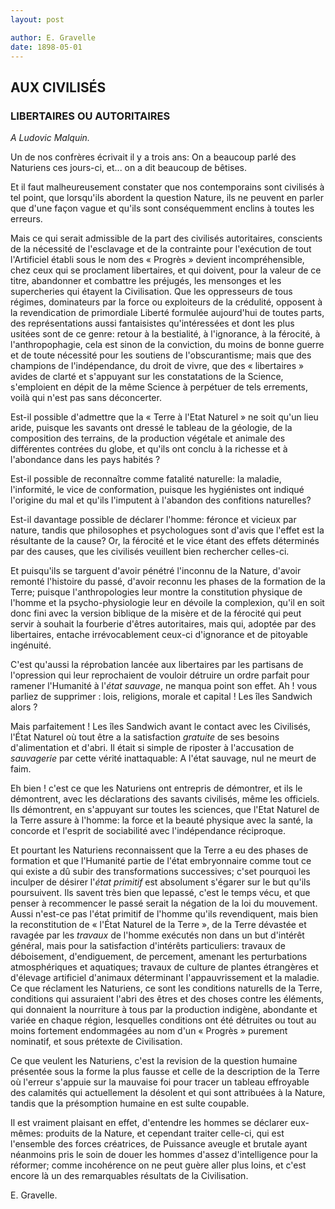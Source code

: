 ```yaml
---
layout: post

author: E. Gravelle
date: 1898-05-01
---
```


## AUX CIVILISÉS 
### LIBERTAIRES OU AUTORITAIRES

*A Ludovic Malquin.*

Un de nos confrères écrivait il y a trois ans: On a beaucoup parlé des Naturiens ces jours-ci, et... on a dit 
beaucoup de bêtises.

Et il faut malheureusement constater que nos contemporains sont civilisés à tel point, que lorsqu'ils abordent la 
question Nature, ils ne peuvent en parler que d'une façon vague et qu'ils sont conséquemment enclins à toutes les 
erreurs.

Mais ce qui serait admissible de la part des civilisés autoritaires, conscients de la nécessité de l'esclavage et 
de la contrainte pour l'exécution de tout l'Artificiel établi sous le nom des &laquo; Progrès &raquo; devient 
incompréhensible, chez ceux qui se proclament libertaires, et qui doivent, pour la valeur de ce titre, abandonner 
et combattre les préjugés, les mensonges et les supercheries qui étayent la Civilisation. Que les oppresseurs de 
tous régimes, dominateurs par la force ou exploiteurs de la crédulité, opposent à la revendication de primordiale 
Liberté formulée aujourd'hui de toutes parts, des représentations aussi fantaisistes qu'intéressées et dont les 
plus usitées sont de ce genre: retour à la bestialité, à l'ignorance, à la férocité, à l'anthropophagie, cela est 
sinon de la conviction, du moins de bonne guerre et de toute nécessité pour les soutiens de l'obscurantisme; mais 
que des champions de l'indépendance, du droit de vivre, que des &laquo; libertaires &raquo; avides de clarté et 
s'appuyant sur les constatations de la Science, s'emploient en dépit de la même Science à perpétuer de tels 
errements, voilà qui n'est pas sans déconcerter.

Est-il possible d'admettre que la &laquo; Terre à l'Etat Naturel &raquo; ne soit qu'un lieu aride, puisque les 
savants ont dressé le tableau de la géologie, de la composition des terrains, de la production végétale et 
animale des différentes contrées du globe, et qu'ils ont conclu à la richesse et à l'abondance dans les pays 
habités ?

Est-il possible de reconnaître comme fatalité naturelle: la maladie, l'informité, le vice de conformation, 
puisque les hygiénistes ont indiqué l'origine du mal et qu'ils l'imputent à l'abandon des confitions naturelles?

Est-il davantage possible de déclarer l'homme: féronce et vicieux par nature, tandis que philosophes et psychologues sont d'avis que l'effet est la résultante de la cause? Or, la férocité et le vice étant des effets déterminés par des causes, que les civilisés veuillent bien rechercher celles-ci.

Et puisqu'ils se targuent d'avoir pénétré l'inconnu de la Nature, d'avoir remonté l'histoire du passé, d'avoir 
reconnu les phases de la formation de la Terre; puisque l'anthropologies leur montre la constitution physique de 
l'homme et la psycho-physiologie leur en dévoile la complexion, qu'il en soit donc fini avec la version biblique 
de la misère et de la férocité qui peut servir à souhait la fourberie d'êtres autoritaires, mais qui, adoptée par 
des libertaires, entache irrévocablement ceux-ci d'ignorance et de pitoyable ingénuité.

C'est qu'aussi la réprobation lancée aux libertaires par les partisans de l'opression qui leur reprochaient de 
vouloir détruire un ordre parfait pour ramener l'Humanité à l'*état sauvage*, ne manqua point son effet. Ah ! 
vous parliez de supprimer : lois, religions, morale et capital ! Les îles Sandwich alors ?

Mais parfaitement ! Les îles Sandwich avant le contact avec les Civilisés, l'État Naturel où tout être a la 
satisfaction *gratuite* de ses besoins d'alimentation et d'abri. Il était si simple de riposter à l'accusation de 
*sauvagerie* par cette vérité inattaquable: A l'état sauvage, nul ne meurt de faim.

Eh bien ! c'est ce que les Naturiens ont entrepris de démontrer, et ils le démontrent, avec les déclarations des 
savants civilisés, même les officiels. Ils démontrent, en s'appuyant sur toutes les sciences, que l'Etat Naturel 
de la Terre assure à l'homme: la force et la beauté physique avec la santé, la concorde et l'esprit de 
sociabilité avec l'indépendance réciproque.

Et pourtant les Naturiens reconnaissent que la Terre a eu des phases de formation et que l'Humanité partie de 
l'état embryonnaire comme tout ce qui existe a dû subir des transformations successives; c'set pourquoi les 
inculper de désirer l'*état primitif* est absolument s'égarer sur le but qu'ils poursuivent. Ils savent très bien 
que lepassé, c'est le temps vécu, et que penser à recommencer le passé serait la négation de la loi du mouvement. 
Aussi n'est-ce pas l'état primitif de l'homme qu'ils revendiquent, mais bien la reconstitution de &laquo; l'État 
Naturel de la Terre &raquo;, de la Terre dévastée et ravagée par les *travaux* de l'homme exécutés non dans un 
but d'intérêt général, mais pour la satisfaction d'intérêts particuliers: travaux de déboisement, d'endiguement, 
de percement, amenant les perturbations atmosphériques et aquatiques; travaux de culture de plantes étrangères et 
d'élevage artificiel d'animaux déterminant l'appauvrissement et la maladie. Ce que réclament les Naturiens, ce 
sont les conditions naturells de la Terre, conditions qui assuraient l'abri des êtres et des choses contre les 
éléments, qui donnaient la nourriture à tous par la production indigène, abondante et variée en chaque région, 
lesquelles conditions ont été détruites ou tout au moins fortement endommagées au nom d'un &laquo; Progrès 
&raquo; purement nominatif, et sous prétexte de Civilisation.

Ce que veulent les Naturiens, c'est la revision de la question humaine présentée sous la forme la plus fausse et 
celle de la description de la Terre où l'erreur s'appuie sur la mauvaise foi pour tracer un tableau effroyable 
des calamités qui actuellement la désolent et qui sont attribuées à la Nature, tandis que la présomption humaine 
en est sulte coupable.

Il est vraiment plaisant en effet, d'entendre les hommes se déclarer eux-mêmes: produits de la Nature, et 
cependant traiter celle-ci, qui est l'ensemble des forces créatrices, de Puissance aveugle et brutale ayant 
néanmoins pris le soin de douer les hommes d'assez d'intelligence pour la réformer; comme incohérence on ne peut 
guère aller plus loins, et c'est encore là un des remarquables résultats de la Civilisation.

E. Gravelle.